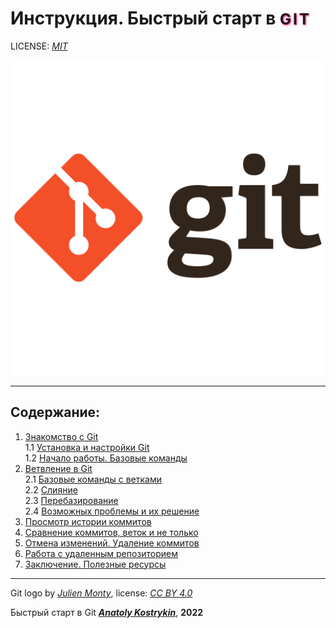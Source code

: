 # Инструкция. Быстрый старт в <span style="letter-spacing:3px; text-shadow:1px 1px 3px #ff0073;font-size:24px">GIT<span>

LICENSE: *[MIT](./license.md "Лицензия")*

![Git_logo](./images/git_scm_logo_icon.png)

---

## Содержание:

1. [Знакомство с Git](./about_Git.md)  
   1.1 [Установка и настройки Git](./installation_and_settings.md)  
   1.2 [Начало работы. Базовые команды](./getting_started.md)  
2. [Ветвление в Git](./branching.md)  
   2.1 [Базовые команды с ветками](./branches_basic.md)  
   2.2 [Слияние](./merging_branches.md)  
   2.3 [Перебазирование](./rebasing.md)  
   2.4 [Возможных проблемы и их решение](./different_situations.md)  
3. [Просмотр истории коммитов](./history_commits.md)  
4. [Сравнение коммитов, веток и не только](./comparing.md)  
5. [Отмена изменений. Удаление коммитов](./undo_changes.md)  
6. [Работа с удаленным репозиторием](./remotely_repository.md)  
7. [Заключение. Полезные ресурсы](./final_chapter.md)  

---

Git logo by *[Julien Monty](https://github.com/konpa)*, 
license: *[CC BY 4.0](https://creativecommons.org/licenses/by/4.0/)*

Быстрый старт в Git
***[Anatoly Kostrykin](https://github.com/Anatoly-web-dev)***, **2022**